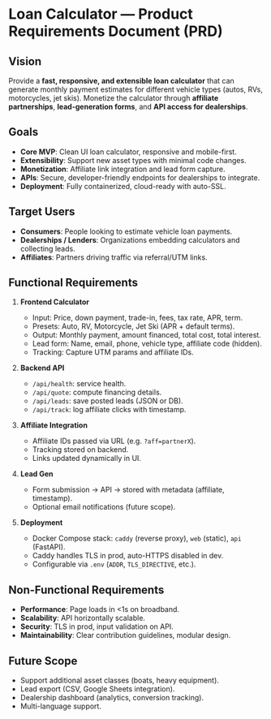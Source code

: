 # Loan Calculator — Product Requirements Document (PRD)

## Vision

Provide a **fast, responsive, and extensible loan calculator** that can generate monthly payment estimates for different vehicle types (autos, RVs, motorcycles, jet skis). Monetize the calculator through **affiliate partnerships**, **lead-generation forms**, and **API access for dealerships**.

## Goals

- **Core MVP**: Clean UI loan calculator, responsive and mobile-first.
- **Extensibility**: Support new asset types with minimal code changes.
- **Monetization**: Affiliate link integration and lead form capture.
- **APIs**: Secure, developer-friendly endpoints for dealerships to integrate.
- **Deployment**: Fully containerized, cloud-ready with auto-SSL.

## Target Users

- **Consumers**: People looking to estimate vehicle loan payments.
- **Dealerships / Lenders**: Organizations embedding calculators and collecting leads.
- **Affiliates**: Partners driving traffic via referral/UTM links.

## Functional Requirements

1. **Frontend Calculator**

   - Input: Price, down payment, trade-in, fees, tax rate, APR, term.
   - Presets: Auto, RV, Motorcycle, Jet Ski (APR + default terms).
   - Output: Monthly payment, amount financed, total cost, total interest.
   - Lead form: Name, email, phone, vehicle type, affiliate code (hidden).
   - Tracking: Capture UTM params and affiliate IDs.

1. **Backend API**

   - `/api/health`: service health.
   - `/api/quote`: compute financing details.
   - `/api/leads`: save posted leads (JSON or DB).
   - `/api/track`: log affiliate clicks with timestamp.

1. **Affiliate Integration**

   - Affiliate IDs passed via URL (e.g. `?aff=partnerX`).
   - Tracking stored on backend.
   - Links updated dynamically in UI.

1. **Lead Gen**

   - Form submission → API → stored with metadata (affiliate, timestamp).
   - Optional email notifications (future scope).

1. **Deployment**

   - Docker Compose stack: `caddy` (reverse proxy), `web` (static), `api` (FastAPI).
   - Caddy handles TLS in prod, auto-HTTPS disabled in dev.
   - Configurable via `.env` (`ADDR`, `TLS_DIRECTIVE`, etc.).

## Non-Functional Requirements

- **Performance**: Page loads in \<1s on broadband.
- **Scalability**: API horizontally scalable.
- **Security**: TLS in prod, input validation on API.
- **Maintainability**: Clear contribution guidelines, modular design.

## Future Scope

- Support additional asset classes (boats, heavy equipment).
- Lead export (CSV, Google Sheets integration).
- Dealership dashboard (analytics, conversion tracking).
- Multi-language support.
